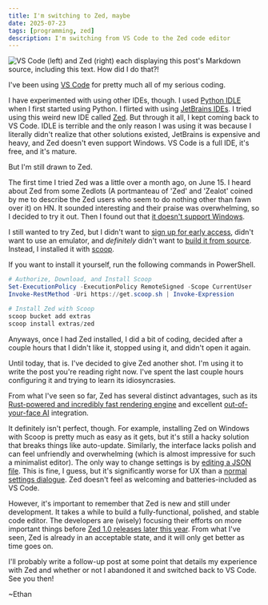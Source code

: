 ```yaml
---
title: I'm switching to Zed, maybe
date: 2025-07-23
tags: [programming, zed]
description: I'm switching from VS Code to the Zed code editor
---
```


![VS Code (left) and Zed (right) each displaying this post's Markdown source, including this text. How did I do that?!](~/vscode_zed_comparison.webp "VS Code (left) vs Zed (right)")

I've been using [VS Code](https://code.visualstudio.com/) for pretty much all of my serious coding.

I have experimented with using other IDEs, though. I used [Python IDLE](https://docs.python.org/3/library/idle.html) when I first started using Python. I flirted with using [JetBrains IDEs](https://www.jetbrains.com/ides/). I tried using this weird new IDE called [Zed](https://zed.dev/). But through it all, I kept coming back to VS Code. IDLE is terrible and the only reason I was using it was because I literally didn't realize that other solutions existed, JetBrains is expensive and heavy, and Zed doesn't even support Windows. VS Code is a full IDE, it's free, and it's mature.

But I'm still drawn to Zed.

The first time I tried Zed was a little over a month ago, on June 15. I heard about Zed from some Zedlots (A portmanteau of 'Zed' and 'Zealot' coined by me to describe the Zed users who seem to do nothing other than fawn over it) on HN. It sounded interesting and their praise was overwhelming, so I decided to try it out. Then I found out that [it doesn't support Windows](https://www.windowswen.com/).

I still wanted to try Zed, but I didn't want to [sign up for early access](https://zed.dev/windows), didn't want to use an emulator, and *definitely* didn't want to [build it from source](https://github.com/zed-industries/zed/blob/main/docs/src/development/windows.md). Instead, I installed it with [scoop](https://scoop.sh/).

If you want to install it yourself, run the following commands in PowerShell.

```powershell
# Authorize, Download, and Install Scoop
Set-ExecutionPolicy -ExecutionPolicy RemoteSigned -Scope CurrentUser
Invoke-RestMethod -Uri https://get.scoop.sh | Invoke-Expression

# Install Zed with Scoop
scoop bucket add extras
scoop install extras/zed
```

Anyways, once I had Zed installed, I did a bit of coding, decided after a couple hours that I didn't like it, stopped using it, and didn't open it again.

Until today, that is. I've decided to give Zed another shot. I'm using it to write the post you're reading right now. I've spent the last couple hours configuring it and trying to learn its idiosyncrasies.

From what I've seen so far, Zed has several distinct advantages, such as its [Rust-powered and incredibly fast rendering engine](https://zed.dev/blog/fastest-ai-code-editor) and excellent [out-of-your-face AI](https://zed.dev/blog/disable-ai-features) integration.

It definitely isn't perfect, though. For example, installing Zed on Windows with Scoop is pretty much as easy as it gets, but it's still a hacky solution that breaks things like auto-update. Similarly, the interface lacks polish and can feel unfriendly and overwhelming (which is almost impressive for such a minimalist editor). The only way to change settings is by [editing a JSON file](https://zed.dev/docs/configuring-zed). This is fine, I guess, but it's significantly worse for UX than a [normal settings dialogue](https://code.visualstudio.com/docs/configure/settings). Zed doesn't feel as welcoming and batteries-included as VS Code.

However, it's important to remember that Zed is new and still under development. It takes a while to build a fully-functional, polished, and stable code editor. The developers are (wisely) focusing their efforts on more important things before [Zed 1.0 releases later this year](https://zed.dev/roadmap). From what I've seen, Zed is already in an acceptable state, and it will only get better as time goes on.

I'll probably write a follow-up post at some point that details my experience with Zed and whether or not I abandoned it and switched back to VS Code. See you then!

~Ethan
